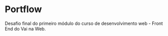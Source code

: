 # Portflow

Desafio final do primeiro módulo do curso de desenvolvimento web - Front End do Vai na Web.
